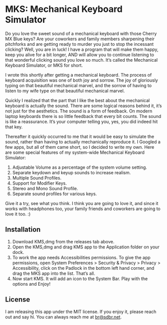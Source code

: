 # MKS: Mechanical Keyboard Simulator

Do you love the sweet sound of a mechanical keyboard with those Cherry MX Blue keys? Are your coworkers and family members sharpening their pitchforks and are getting ready to murder you just to stop the incessant clicking? Well, you are in luck! I have a program that will make them happy, keep you alive for a bit longer, AND will allow you to continue listening to that wonderful clicking sound you love so much. It’s called the Mechanical Keyboard Simulator, or MKS for short.

I wrote this shortly after getting a mechanical keyboard. The process of keyboard acquisition was one of both joy and sorrow. The joy of gloriously typing on that beautiful mechanical marvel, and the sorrow of having to listen to my wife type on that beautiful mechanical marvel.

Quickly I realized that the part that I like the best about the mechanical keyboard is actually the sound. There are some logical reasons behind it, it’s not just for the aesthetics. The sound is a form of feedback. On modern laptop keyboards there is so little feedback that every bit counts. The sound is like a reassurance. It’s your computer telling you, yes, you did indeed hit that key.

Thereafter it quickly occurred to me that it would be easy to simulate the sound, rather than having to actually mechanically reproduce it. I Googled a few apps, but all of them came short, so I decided to write my own. Here are some special features of my system-wide Mechanical Keyboard Simulator:

1. Adjustable Volume as a percentage of the system volume setting.
2. Separate keydown and keyup sounds to increase realism.
3. Multiple Sound Profiles.
4. Support for Modifier Keys.
5. Stereo and Mono Sound Profile.
6. Separate sound profiles for various keys.

Give it a try, see what you think. I think you are going to love it, and since it works with headphones too, your family friends and coworkers are going to love it too. :)

## Installation

1. Download KMS,dmg from the releases tab above.
2. Open the KMS,dmg and drag KMS app to the Application folder on your dock.
3. To work the app needs Accessibilities permissions. To give the app permissions, open System Preferences > Security & Privacy > Privacy > Accessibility, click on the Padlock in the bottom left hand corner, and drag the MKS app into the list. That’s all.
4. Now start KMS. It will add an icon to the System Bar. Play with the options and Enjoy!

## License

I am releasing this app under the MIT license. If you enjoy it, please reach out and say hi. You can always reach me at br@sdbr.net.